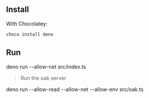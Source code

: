 ## Install

With Chocolatey:

```powershell
choco install deno
```

## Run

deno run --allow-net src/index.ts

> Run the oak server

deno run --allow-read --allow-net --allow-env src/oak.ts
